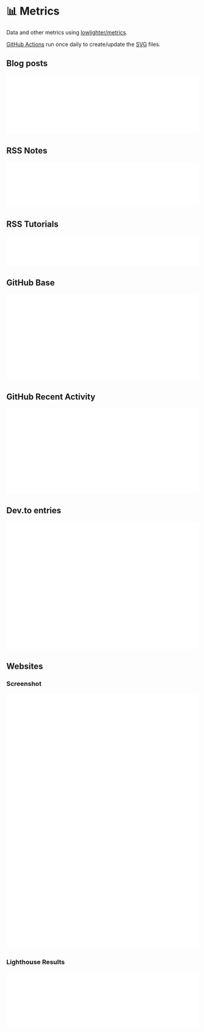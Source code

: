 # 📊 Metrics

Data and other metrics using [lowlighter/metrics](https://github.com/lowlighter/metrics).

[GitHub Actions](.github/workflows) run once daily to create/update the [SVG](svg) files.

## Blog posts

![blog posts](svg/metrics-rss-blog.svg)

## RSS Notes

![notes](svg/metrics-rss-notes.svg)

## RSS Tutorials

![tutorials](svg/metrics-rss-tutorials.svg)

## GitHub Base

![github base](svg/metrics-gh-base.svg)

## GitHub Recent Activity

![recent activity](svg/metrics-gh-recent-activity.svg)

## Dev.to entries

![dev.to entries](svg/metrics-rss-dev.to.svg)

## Websites

### Screenshot

![website screenshot](svg/metrics-web-screenshot.svg)

### Lighthouse Results

![pagespeed results](svg/metrics-web-pagespeed.svg)

<!-- ## Full Metrics

![full metrics](svg/metrics-gh-full-metrics.svg) -->
